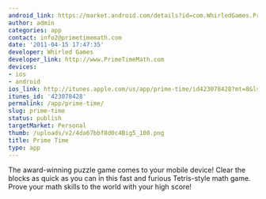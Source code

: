 ```yaml
---
android_link: https://market.android.com/details?id=com.WhirledGames.PrimeTime
author: admin
categories: app
contact: info2@primetimemath.com
date: '2011-04-15 17:47:35'
developer: Whirled Games
developer_link: http://www.PrimeTimeMath.com
devices: 
- ios
- android
ios_link: http://itunes.apple.com/us/app/prime-time/id423078428?mt=8&ls=1
itunes_id: '423078428'
permalink: /app/prime-time/
slug: prime-time
status: publish
targetMarket: Personal
thumb: /uploads/v2/4da67bbf8d0c4Big5_100.png
title: Prime Time
type: app
---
```


The award-winning puzzle game comes to your mobile device! Clear the blocks as quick as you can in this fast and furious Tetris-style math game. Prove your math skills to the world with your high score!